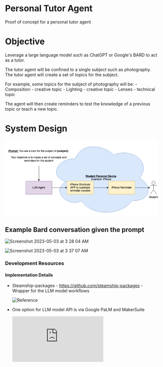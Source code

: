 # Personal Tutor Agent
Proof of concept for a personal tutor agent

# Objective 
Leverage a large language model such as ChatGPT or Google's BARD to act as a tutor.

The tutor agent will be confined to a single subject such as photography.
The tutor agent will create a set of topics for the subject.

For example, some topics for the subject of photography will be:
    - Composition - creative topic
    - Lighting - creative topic
    - Lenses - technical topic

The agent will then create reminders to test the knowledge of a previous topic or teach a new topic.


# System Design
![System Diagram](https://github.com/12Siva/PersonalTutorPOC/blob/4dc35c8ce2eee9812f649c60cba32ebdb2a88f78/System%20Design.png)


## Example Bard conversation given the prompt
![Screenshot 2023-05-03 at 3 28 04 AM](https://user-images.githubusercontent.com/7332619/235893539-a0739f5e-9157-48c3-a105-9fe1dc9065c6.png)

![Screenshot 2023-05-03 at 3 37 07 AM](https://user-images.githubusercontent.com/7332619/235893764-d467bf28-9855-4019-9420-6c916aae41c9.png)

### Development Resources

#### Implementation Details
* Steamship-packages - https://github.com/steamship-packages - Wrapper for the LLM model workflows
    
    ![Reference](https://www.youtube.com/live/vw-KWfKwvTQ?feature=share)
* One option for LLM model API is via Google PaLM and MakerSuite 

    ![Reference](https://developers.googleblog.com/2023/03/announcing-palm-api-and-makersuite.html)
